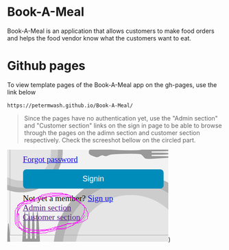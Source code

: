 # Book-A-Meal
Book-A-Meal is an application that allows customers to make food orders and helps the food vendor know what the customers want to eat.

# Github pages

To view template pages of the Book-A-Meal app on the gh-pages, use the link below

```
https://petermwash.github.io/Book-A-Meal/
```

>Since the pages have no authentication yet, use the "Admin section" and "Customer section" links on the sign in page to be able to browse through the pages on the adimn section and customer section respectively. Check the screeshot bellow on the circled part.

![alt text](https://raw.githubusercontent.com/petermwash/Book-A-Meal/master/eg-img.png))
